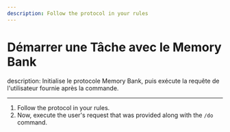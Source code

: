 ```yaml
---
description: Follow the protocol in your rules
---
```


# Démarrer une Tâche avec le Memory Bank

description: Initialise le protocole Memory Bank, puis exécute la requête de l'utilisateur fournie après la commande.

---

1.  Follow the protocol in your rules.
2.  Now, execute the user's request that was provided along with the `/do` command.
